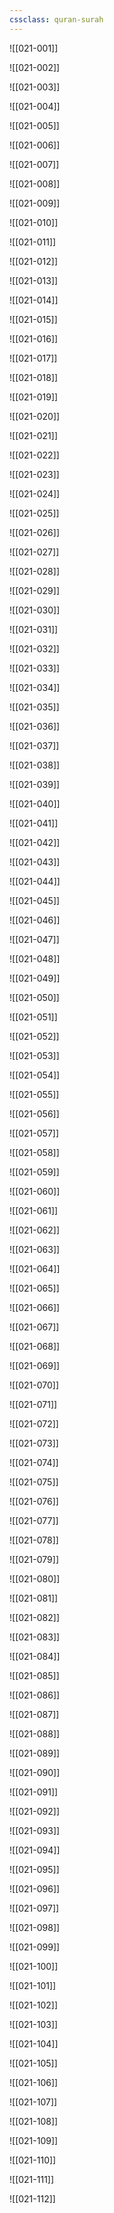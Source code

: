 ```yaml
---
cssclass: quran-surah
---
```


![[021-001]]

![[021-002]]

![[021-003]]

![[021-004]]

![[021-005]]

![[021-006]]

![[021-007]]

![[021-008]]

![[021-009]]

![[021-010]]

![[021-011]]

![[021-012]]

![[021-013]]

![[021-014]]

![[021-015]]

![[021-016]]

![[021-017]]

![[021-018]]

![[021-019]]

![[021-020]]

![[021-021]]

![[021-022]]

![[021-023]]

![[021-024]]

![[021-025]]

![[021-026]]

![[021-027]]

![[021-028]]

![[021-029]]

![[021-030]]

![[021-031]]

![[021-032]]

![[021-033]]

![[021-034]]

![[021-035]]

![[021-036]]

![[021-037]]

![[021-038]]

![[021-039]]

![[021-040]]

![[021-041]]

![[021-042]]

![[021-043]]

![[021-044]]

![[021-045]]

![[021-046]]

![[021-047]]

![[021-048]]

![[021-049]]

![[021-050]]

![[021-051]]

![[021-052]]

![[021-053]]

![[021-054]]

![[021-055]]

![[021-056]]

![[021-057]]

![[021-058]]

![[021-059]]

![[021-060]]

![[021-061]]

![[021-062]]

![[021-063]]

![[021-064]]

![[021-065]]

![[021-066]]

![[021-067]]

![[021-068]]

![[021-069]]

![[021-070]]

![[021-071]]

![[021-072]]

![[021-073]]

![[021-074]]

![[021-075]]

![[021-076]]

![[021-077]]

![[021-078]]

![[021-079]]

![[021-080]]

![[021-081]]

![[021-082]]

![[021-083]]

![[021-084]]

![[021-085]]

![[021-086]]

![[021-087]]

![[021-088]]

![[021-089]]

![[021-090]]

![[021-091]]

![[021-092]]

![[021-093]]

![[021-094]]

![[021-095]]

![[021-096]]

![[021-097]]

![[021-098]]

![[021-099]]

![[021-100]]

![[021-101]]

![[021-102]]

![[021-103]]

![[021-104]]

![[021-105]]

![[021-106]]

![[021-107]]

![[021-108]]

![[021-109]]

![[021-110]]

![[021-111]]

![[021-112]]

